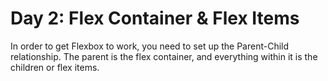 # Day 2: Flex Container & Flex Items

In order to get Flexbox to work, you need to set up the Parent-Child relationship. The parent is the flex container, and everything within it is the children or flex items.
